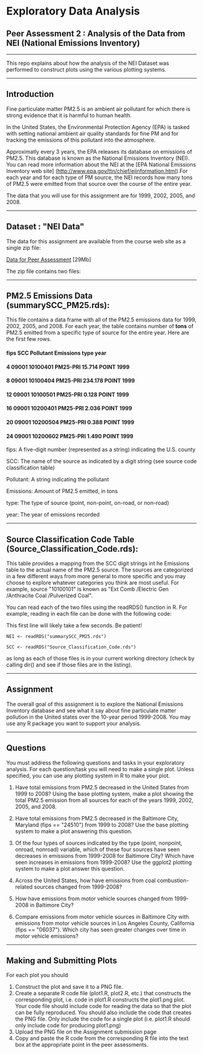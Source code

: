 ﻿#  Exploratory Data Analysis

##  Peer Assessment 2 : Analysis of the Data from NEI (National Emissions Inventory)
----------------------------------------------------------------------------------

This repo explains about how the analysis of the NEI Dataset was performed to construct plots using the various plotting systems.

--------------
Introduction
--------------

Fine particulate matter PM2.5 is an ambient air pollutant for which there is strong evidence that it is harmful to human health.	  
 
In the United States, the Environmental Protection Agency (EPA) is tasked with setting national ambient air quality standards for fine PM and for tracking the emissions of this pollutant into the atmosphere.
 
Approximatly every 3 years, the EPA releases its database on emissions of PM2.5. This database is known as the National Emissions Inventory (NEI). You can read more information about the NEI at the [EPA National Emissions Inventory web site] (http://www.epa.gov/ttn/chief/eiinformation.html).For each year and for each type of PM source, the NEI records how many tons of PM2.5 were emitted from that source over the course of the entire year.

 The data that you will use for this assignment are for 1999, 2002, 2005, and 2008.

--------------------
Dataset : "NEI Data"
--------------------
The data for this assignment are available from the course web site as a single zip file:

[Data for Peer Assessment](https://d396qusza40orc.cloudfront.net/exdata%2Fdata%2FNEI_data.zip) [29Mb]

The zip file contains two files:

------------------------------------------------
PM2.5 Emissions Data (summarySCC_PM25.rds):
-------------------------------------------------
 This file contains a data frame with all of the PM2.5 emissions data for 1999, 2002, 2005, and 2008. For each year, the table contains number of **tons** of PM2.5 emitted from a specific type of source for the entire year. Here are the first few rows.

####     fips      SCC        Pollutant Emissions  type year
####  4  09001 10100401  PM25-PRI    15.714 POINT 1999
####  8  09001 10100404  PM25-PRI   234.178 POINT 1999
####  12 09001 10100501  PM25-PRI     0.128 POINT 1999
####  16 09001 10200401  PM25-PRI     2.036 POINT 1999
####  20 09001 10200504  PM25-PRI     0.388 POINT 1999
####  24 09001 10200602  PM25-PRI     1.490 POINT 1999
          

fips: A five-digit number (represented as a string) indicating the U.S. county  
  
SCC: The name of the source as indicated by a digit string (see source code classification table)  
  
Pollutant: A string indicating the pollutant    

Emissions: Amount of PM2.5 emitted, in tons    

type: The type of source (point, non-point, on-road, or non-road)   
 
year: The year of emissions recorded  

------------------------------------------------------------------
Source Classification Code Table (Source_Classification_Code.rds):
------------------------------------------------------------------

 This table provides a mapping from the SCC digit strings int he Emissions table to the actual name of the PM2.5 source. The sources are categorized in a few different ways from more general to more specific and you may choose to explore whatever categories you think are most useful.
 For example, source "10100101" is known as "Ext Comb /Electric Gen /Anthracite Coal /Pulverized Coal".

You can read each of the two files using the readRDS() function in R. For example, reading in each file can be done with the following code:

 This first line will likely take a few seconds. Be patient!

`NEI <- readRDS("summarySCC_PM25.rds")`

`SCC <- readRDS("Source_Classification_Code.rds")`

as long as each of those files is in your current working directory (check by calling dir() and see if those files are in the listing).

------------
Assignment
-----------

The overall goal of this assignment is to explore the National Emissions Inventory database and see what it say about fine particulate matter pollution in the United states over the 10-year period 1999-2008. You may use any R package you want to support your analysis.

------------
Questions
------------

You must address the following questions and tasks in your exploratory analysis.
For each question/task you will need to make a single plot. Unless specified, you can use any plotting system in R to make your plot.

 1. Have total emissions from PM2.5 decreased in the United States from 1999 to 2008? Using the base plotting system, make a plot showing the total PM2.5 emission from all sources for each of the years 1999, 2002, 2005, and 2008.

 2. Have total emissions from PM2.5 decreased in the Baltimore City, Maryland (fips == "24510") from 1999 to 2008? Use the base plotting system to make a plot answering this question.

 3. Of the four types of sources indicated by the type (point, nonpoint, onroad, nonroad) variable, which of these four sources have seen decreases in emissions from 1999-2008 for Baltimore City? Which have seen increases in emissions from 1999-2008? Use the ggplot2 plotting system to make a plot answer this question.

 4. Across the United States, how have emissions from coal combustion-related sources changed from 1999-2008?

 5. How have emissions from motor vehicle sources changed from 1999-2008 in Baltimore City?

 6. Compare emissions from motor vehicle sources in Baltimore City with emissions from motor vehicle sources in Los Angeles County, California (fips == "06037"). Which city has seen greater changes over time in motor vehicle emissions?

-----------------------------
Making and Submitting Plots
-----------------------------
For each plot you should

 1. Construct the plot and save it to a PNG file.
 2. Create a separate R code file (plot1.R, plot2.R, etc.) that constructs the corresponding plot, i.e. code in plot1.R constructs the plot1.png plot. Your code file should include code for reading the data so that the plot can be fully reproduced. You should also include the code that creates the PNG file. Only include the code for a single plot (i.e. plot1.R should only include code for producing plot1.png)
 3. Upload the PNG file on the Assignment submission page
 4. Copy and paste the R code from the corresponding R file into the text box at the appropriate point in the peer assessments.